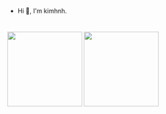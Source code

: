 - Hi 👋, I'm kimhnh.
#
<div>
  <img height=170em src="https://github-readme-stats.vercel.app/api?username=kimhnh&show_icons=true&theme=dark" />
  <img height=170em src="https://github-readme-stats.vercel.app/api/top-langs?username=kimhnh&layout=compact&langs_count=8&card_width=320&theme=dark" />
</div>
